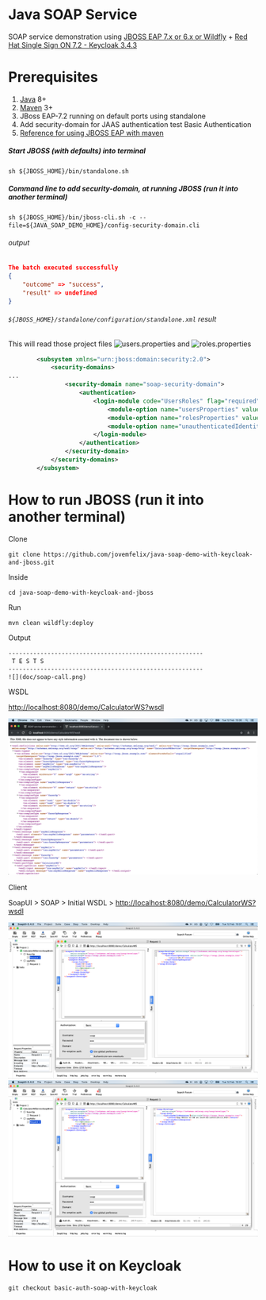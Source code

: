 # Java SOAP Service

SOAP service demonstration using [JBOSS EAP 7.x or 6.x or Wildfly](https://access.redhat.com/articles/112673) + [Red Hat Single Sign ON 7.2 - Keycloak 3.4.3](https://access.redhat.com/articles/2342881)


# Prerequisites

1. [Java](http://www.oracle.com/technetwork/java/javase/downloads/jdk8-downloads-2133151.html) 8+
2. [Maven](https://maven.apache.org) 3+
3. JBoss EAP-7.2 running on default ports using standalone
4. Add security-domain for JAAS authentication test Basic Authentication
5. [Reference for using JBOSS EAP with maven](https://access.redhat.com/documentation/en-us/red_hat_jboss_enterprise_application_platform/7.2/html/development_guide/using_maven_with_eap)


##### Start JBOSS (with defaults) into terminal
```shell
sh ${JBOSS_HOME}/bin/standalone.sh
```

##### Command line to add security-domain, at running JBOSS (run it into another terminal)
```
sh ${JBOSS_HOME}/bin/jboss-cli.sh -c --file=${JAVA_SOAP_DEMO_HOME}/config-security-domain.cli
```

###### output
```JSON
The batch executed successfully
{
    "outcome" => "success",
    "result" => undefined
}
```

###### `${JBOSS_HOME}/standalone/configuration/standalone.xml` result 
   This will read those project files ![users.properties](./src/main/resources/users.properties) and ![roles.properties](./src/main/resources/roles.properties) 
```XML
        <subsystem xmlns="urn:jboss:domain:security:2.0">
            <security-domains>
...
                <security-domain name="soap-security-domain">
                    <authentication>
                        <login-module code="UsersRoles" flag="required">
                            <module-option name="usersProperties" value="users.properties"/>
                            <module-option name="rolesProperties" value="roles.properties"/>
                            <module-option name="unauthenticatedIdentity" value="nobody"/>
                        </login-module>
                    </authentication>
                </security-domain>
            </security-domains>
        </subsystem>
```
# How to run JBOSS (run it into another terminal)

Clone

```
git clone https://github.com/jovemfelix/java-soap-demo-with-keycloak-and-jboss.git
```

Inside

```
cd java-soap-demo-with-keycloak-and-jboss
```

Run 

```
mvn clean wildfly:deploy
```


Output

```
-------------------------------------------------------
 T E S T S
-------------------------------------------------------
![](doc/soap-call.png)
```


WSDL

[http://localhost:8080/demo/CalculatorWS?wsdl](http://localhost:8080/demo/CalculatorWS?wsdl)

![](doc/wsdl.png)

Client

SoapUI > SOAP > Initial WSDL > [http://localhost:8080/demo/CalculatorWS?wsdl](http://localhost:8080/demo/CalculatorWS?wsdl)

![](doc/soapui-math.png)
![](doc/soapui-hello.png)

# How to use it on Keycloak
```
git checkout basic-auth-soap-with-keycloak
```